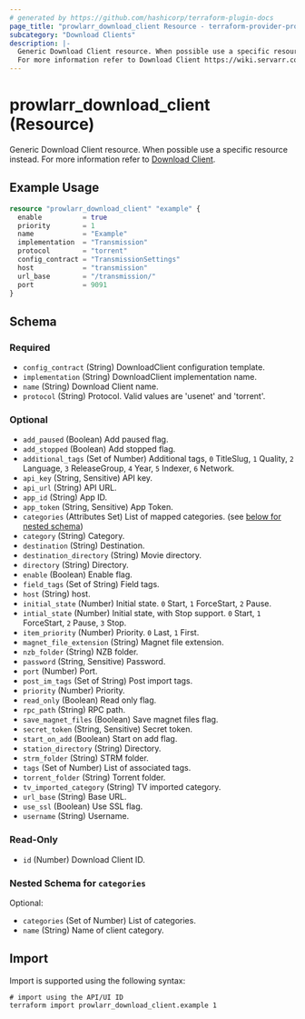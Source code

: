 ```yaml
---
# generated by https://github.com/hashicorp/terraform-plugin-docs
page_title: "prowlarr_download_client Resource - terraform-provider-prowlarr"
subcategory: "Download Clients"
description: |-
  Generic Download Client resource. When possible use a specific resource instead.
  For more information refer to Download Client https://wiki.servarr.com/prowlarr/settings#download-clients.
---
```


# prowlarr_download_client (Resource)

<!-- subcategory:Download Clients -->
Generic Download Client resource. When possible use a specific resource instead.
For more information refer to [Download Client](https://wiki.servarr.com/prowlarr/settings#download-clients).

## Example Usage

```terraform
resource "prowlarr_download_client" "example" {
  enable          = true
  priority        = 1
  name            = "Example"
  implementation  = "Transmission"
  protocol        = "torrent"
  config_contract = "TransmissionSettings"
  host            = "transmission"
  url_base        = "/transmission/"
  port            = 9091
}
```

<!-- schema generated by tfplugindocs -->
## Schema

### Required

- `config_contract` (String) DownloadClient configuration template.
- `implementation` (String) DownloadClient implementation name.
- `name` (String) Download Client name.
- `protocol` (String) Protocol. Valid values are 'usenet' and 'torrent'.

### Optional

- `add_paused` (Boolean) Add paused flag.
- `add_stopped` (Boolean) Add stopped flag.
- `additional_tags` (Set of Number) Additional tags, `0` TitleSlug, `1` Quality, `2` Language, `3` ReleaseGroup, `4` Year, `5` Indexer, `6` Network.
- `api_key` (String, Sensitive) API key.
- `api_url` (String) API URL.
- `app_id` (String) App ID.
- `app_token` (String, Sensitive) App Token.
- `categories` (Attributes Set) List of mapped categories. (see [below for nested schema](#nestedatt--categories))
- `category` (String) Category.
- `destination` (String) Destination.
- `destination_directory` (String) Movie directory.
- `directory` (String) Directory.
- `enable` (Boolean) Enable flag.
- `field_tags` (Set of String) Field tags.
- `host` (String) host.
- `initial_state` (Number) Initial state. `0` Start, `1` ForceStart, `2` Pause.
- `intial_state` (Number) Initial state, with Stop support. `0` Start, `1` ForceStart, `2` Pause, `3` Stop.
- `item_priority` (Number) Priority. `0` Last, `1` First.
- `magnet_file_extension` (String) Magnet file extension.
- `nzb_folder` (String) NZB folder.
- `password` (String, Sensitive) Password.
- `port` (Number) Port.
- `post_im_tags` (Set of String) Post import tags.
- `priority` (Number) Priority.
- `read_only` (Boolean) Read only flag.
- `rpc_path` (String) RPC path.
- `save_magnet_files` (Boolean) Save magnet files flag.
- `secret_token` (String, Sensitive) Secret token.
- `start_on_add` (Boolean) Start on add flag.
- `station_directory` (String) Directory.
- `strm_folder` (String) STRM folder.
- `tags` (Set of Number) List of associated tags.
- `torrent_folder` (String) Torrent folder.
- `tv_imported_category` (String) TV imported category.
- `url_base` (String) Base URL.
- `use_ssl` (Boolean) Use SSL flag.
- `username` (String) Username.

### Read-Only

- `id` (Number) Download Client ID.

<a id="nestedatt--categories"></a>
### Nested Schema for `categories`

Optional:

- `categories` (Set of Number) List of categories.
- `name` (String) Name of client category.

## Import

Import is supported using the following syntax:

```shell
# import using the API/UI ID
terraform import prowlarr_download_client.example 1
```

